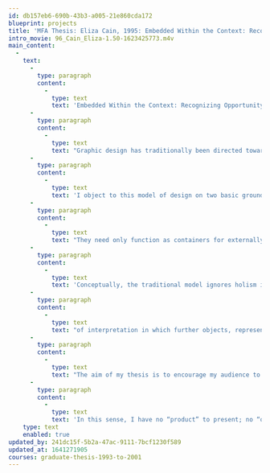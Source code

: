 ```yaml
---
id: db157eb6-690b-43b3-a005-21e860cda172
blueprint: projects
title: 'MFA Thesis: Eliza Cain, 1995: Embedded Within the Context: Recognizing Opportunity'
intro_movie: 96_Cain_Eliza-1.50-1623425773.m4v
main_content:
  -
    text:
      -
        type: paragraph
        content:
          -
            type: text
            text: 'Embedded Within the Context: Recognizing Opportunity'
      -
        type: paragraph
        content:
          -
            type: text
            text: "Graphic design has traditionally been directed toward didactic and hortatory presentations. The client hires the designer to present information and to motivate the viewer. The relationship among the participants in this process is unidirectional and hierarchical. Designer and viewer become means to the ends of the client.\t"
      -
        type: paragraph
        content:
          -
            type: text
            text: 'I object to this model of design on two basic grounds. The first is political. The second is conceptual. Politically, the traditional model is objectionable because it encourages passivity and alienation. As viewers, persons are taught to expect that what they should know or want will be dispensed to them.'
      -
        type: paragraph
        content:
          -
            type: text
            text: "They need only function as containers for externally created knowledge and motives. Knowledge becomes a product to acquire rather than a process in which to engage. Alienation is exacerbated by an environment thick with design that treats viewers as passive containers or manipulable actors. Such design denies that persons are themselves sources of knowledge and value. It conveys the idea that satisfaction and success are to be found in the acquisition and consumption of product. The citizen in such a culture develops a chronic sense of powerlessness and becomes alienated from others, who are seen either as powerful manipulators or as competitors in a contest for acquisition.\t"
      -
        type: paragraph
        content:
          -
            type: text
            text: 'Conceptually, the traditional model ignores holism in the theory of how symbols have meaning. The traditional model assumes that meanings are fixed objects that can be furnished by the client, represented by the designer, and grasped by the viewer. But meaning is not an object to be transmitted in a linear, hierarchical fashion. Meaning arises in an endless process of creation. Semiotics teaches that objects are themselves representations, and that representations are always understood through a process'
      -
        type: paragraph
        content:
          -
            type: text
            text: "of interpretation in which further objects, representations, and interpretants are employed. Viewers are not passive recipients of meanings, but active creators of meaning.\t"
      -
        type: paragraph
        content:
          -
            type: text
            text: "The aim of my thesis is to encourage my audience to become aware of the process by which they create meaning. My designs break down the barriers between client, designer, and viewer. They encourage physical participation and an active process of discovery. If my designs are successful, they enable their audience to experience the shifting positions of object, representation, and interpretant as an active syntheses. They empower people to see themselves as sources of value and understanding.\t"
      -
        type: paragraph
        content:
          -
            type: text
            text: 'In this sense, I have no “product” to present; no “object” to represent. I seek to deconstruct the hierarchical model in which an object is given to the designer, who then creates a product that is received by the viewer. I hope in this way to teach not propositional knowledge, or knowing “that;” but rather an understanding of the process of creating meaning–a form of knowing “how.”'
    type: text
    enabled: true
updated_by: 241dc15f-5b2a-47ac-9111-7bcf1230f589
updated_at: 1641271905
courses: graduate-thesis-1993-to-2001
---
```

